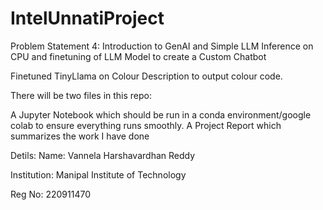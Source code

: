 # IntelUnnatiProject
Problem Statement 4: Introduction to GenAI and Simple LLM Inference on CPU and finetuning of LLM Model to create a Custom Chatbot

Finetuned TinyLlama on Colour Description to output colour code.

There will be two files in this repo:

  A Jupyter Notebook which should be run in a conda environment/google colab to ensure everything runs smoothly.
  A Project Report which summarizes the work I have done

Detils:
  Name: Vannela Harshavardhan Reddy
  
  Institution: Manipal Institute of Technology
  
  Reg No: 220911470

